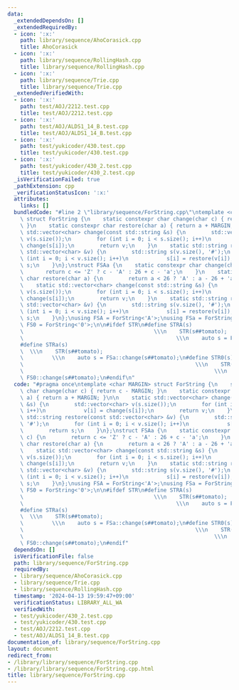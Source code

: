 ```yaml
---
data:
  _extendedDependsOn: []
  _extendedRequiredBy:
  - icon: ':x:'
    path: library/sequence/AhoCorasick.cpp
    title: AhoCorasick
  - icon: ':x:'
    path: library/sequence/RollingHash.cpp
    title: library/sequence/RollingHash.cpp
  - icon: ':x:'
    path: library/sequence/Trie.cpp
    title: library/sequence/Trie.cpp
  _extendedVerifiedWith:
  - icon: ':x:'
    path: test/AOJ/2212.test.cpp
    title: test/AOJ/2212.test.cpp
  - icon: ':x:'
    path: test/AOJ/ALDS1_14_B.test.cpp
    title: test/AOJ/ALDS1_14_B.test.cpp
  - icon: ':x:'
    path: test/yukicoder/430.test.cpp
    title: test/yukicoder/430.test.cpp
  - icon: ':x:'
    path: test/yukicoder/430_2.test.cpp
    title: test/yukicoder/430_2.test.cpp
  _isVerificationFailed: true
  _pathExtension: cpp
  _verificationStatusIcon: ':x:'
  attributes:
    links: []
  bundledCode: "#line 2 \"library/sequence/ForString.cpp\"\ntemplate <char MARGIN>\
    \ struct ForString {\n    static constexpr char change(char c) { return c - MARGIN;\
    \ }\n    static constexpr char restore(char a) { return a + MARGIN; }\n\n    static\
    \ std::vector<char> change(const std::string &s) {\n        std::vector<char>\
    \ v(s.size());\n        for (int i = 0; i < s.size(); i++)\n            v[i] =\
    \ change(s[i]);\n        return v;\n    }\n    static std::string restore(const\
    \ std::vector<char> &v) {\n        std::string s(v.size(), '#');\n        for\
    \ (int i = 0; i < v.size(); i++)\n            s[i] = restore(v[i]);\n        return\
    \ s;\n    }\n};\nstruct FSAa {\n    static constexpr char change(char c) {\n \
    \       return c <= 'Z' ? c - 'A' : 26 + c - 'a';\n    }\n    static constexpr\
    \ char restore(char a) {\n        return a < 26 ? 'A' : a - 26 + 'a';\n    }\n\
    \    static std::vector<char> change(const std::string &s) {\n        std::vector<char>\
    \ v(s.size());\n        for (int i = 0; i < s.size(); i++)\n            v[i] =\
    \ change(s[i]);\n        return v;\n    }\n    static std::string restore(const\
    \ std::vector<char> &v) {\n        std::string s(v.size(), '#');\n        for\
    \ (int i = 0; i < v.size(); i++)\n            s[i] = restore(v[i]);\n        return\
    \ s;\n    }\n};\nusing FSA = ForString<'A'>;\nusing FSa = ForString<'a'>;\nusing\
    \ FS0 = ForString<'0'>;\n\n#ifdef STR\n#define STRA(s)                       \
    \                                         \\\n    STR(s##tomato);            \
    \                                                \\\n    auto s = FSA::change(s##tomato);\n\
    #define STRa(s)                                                              \
    \  \\\n    STR(s##tomato);                                                   \
    \         \\\n    auto s = FSa::change(s##tomato);\n#define STR0(s)          \
    \                                                      \\\n    STR(s##tomato);\
    \                                                            \\\n    auto s =\
    \ FS0::change(s##tomato);\n#endif\n"
  code: "#pragma once\ntemplate <char MARGIN> struct ForString {\n    static constexpr\
    \ char change(char c) { return c - MARGIN; }\n    static constexpr char restore(char\
    \ a) { return a + MARGIN; }\n\n    static std::vector<char> change(const std::string\
    \ &s) {\n        std::vector<char> v(s.size());\n        for (int i = 0; i < s.size();\
    \ i++)\n            v[i] = change(s[i]);\n        return v;\n    }\n    static\
    \ std::string restore(const std::vector<char> &v) {\n        std::string s(v.size(),\
    \ '#');\n        for (int i = 0; i < v.size(); i++)\n            s[i] = restore(v[i]);\n\
    \        return s;\n    }\n};\nstruct FSAa {\n    static constexpr char change(char\
    \ c) {\n        return c <= 'Z' ? c - 'A' : 26 + c - 'a';\n    }\n    static constexpr\
    \ char restore(char a) {\n        return a < 26 ? 'A' : a - 26 + 'a';\n    }\n\
    \    static std::vector<char> change(const std::string &s) {\n        std::vector<char>\
    \ v(s.size());\n        for (int i = 0; i < s.size(); i++)\n            v[i] =\
    \ change(s[i]);\n        return v;\n    }\n    static std::string restore(const\
    \ std::vector<char> &v) {\n        std::string s(v.size(), '#');\n        for\
    \ (int i = 0; i < v.size(); i++)\n            s[i] = restore(v[i]);\n        return\
    \ s;\n    }\n};\nusing FSA = ForString<'A'>;\nusing FSa = ForString<'a'>;\nusing\
    \ FS0 = ForString<'0'>;\n\n#ifdef STR\n#define STRA(s)                       \
    \                                         \\\n    STR(s##tomato);            \
    \                                                \\\n    auto s = FSA::change(s##tomato);\n\
    #define STRa(s)                                                              \
    \  \\\n    STR(s##tomato);                                                   \
    \         \\\n    auto s = FSa::change(s##tomato);\n#define STR0(s)          \
    \                                                      \\\n    STR(s##tomato);\
    \                                                            \\\n    auto s =\
    \ FS0::change(s##tomato);\n#endif"
  dependsOn: []
  isVerificationFile: false
  path: library/sequence/ForString.cpp
  requiredBy:
  - library/sequence/AhoCorasick.cpp
  - library/sequence/Trie.cpp
  - library/sequence/RollingHash.cpp
  timestamp: '2024-04-13 19:59:47+09:00'
  verificationStatus: LIBRARY_ALL_WA
  verifiedWith:
  - test/yukicoder/430_2.test.cpp
  - test/yukicoder/430.test.cpp
  - test/AOJ/2212.test.cpp
  - test/AOJ/ALDS1_14_B.test.cpp
documentation_of: library/sequence/ForString.cpp
layout: document
redirect_from:
- /library/library/sequence/ForString.cpp
- /library/library/sequence/ForString.cpp.html
title: library/sequence/ForString.cpp
---
```

